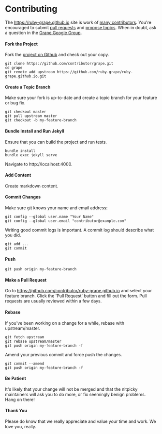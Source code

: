 Contributing
============

The https://ruby-grape.github.io site is work of [many contributors](https://github.com/ruby-grape/ruby-grape.github.io/graphs/contributors). You're encouraged to submit [pull requests](https://github.com/ruby-grape/ruby-grape.github.io/pulls) and [propose topics](https://github.com/ruby-grape/ruby-grape.github.io/issues). When in doubt, ask a question in the [Grape Google Group](http://groups.google.com/group/ruby-grape).

#### Fork the Project

Fork the [project on Github](https://github.com/ruby-grape/ruby-grape.github.io) and check out your copy.

```
git clone https://github.com/contributor/grape.git
cd grape
git remote add upstream https://github.com/ruby-grape/ruby-grape.github.io.git
```

#### Create a Topic Branch

Make sure your fork is up-to-date and create a topic branch for your feature or bug fix.

```
git checkout master
git pull upstream master
git checkout -b my-feature-branch
```

#### Bundle Install and Run Jekyll

Ensure that you can build the project and run tests.

```
bundle install
bundle exec jekyll serve
```

Navigate to http://localhost:4000.

#### Add Content

Create markdown content.

#### Commit Changes

Make sure git knows your name and email address:

```
git config --global user.name "Your Name"
git config --global user.email "contributor@example.com"
```

Writing good commit logs is important. A commit log should describe what you did.

```
git add ...
git commit
```

#### Push

```
git push origin my-feature-branch
```

#### Make a Pull Request

Go to https://github.com/contributor/ruby-grape.github.io and select your feature branch. Click the 'Pull Request' button and fill out the form. Pull requests are usually reviewed within a few days.

#### Rebase

If you've been working on a change for a while, rebase with upstream/master.

```
git fetch upstream
git rebase upstream/master
git push origin my-feature-branch -f
```

Amend your previous commit and force push the changes.

```
git commit --amend
git push origin my-feature-branch -f
```

#### Be Patient

It's likely that your change will not be merged and that the nitpicky maintainers will ask you to do more, or fix seemingly benign problems. Hang on there!

#### Thank You

Please do know that we really appreciate and value your time and work. We love you, really.
